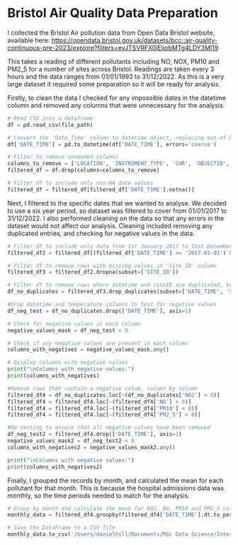 Bristol Air Quality Data Preparation
=========

I collected the Bristol Air pollution data from Open Data Bristol website, available here:
https://opendata.bristol.gov.uk/datasets/bcc::air-quality-continuous-pre-2023/explore?filters=eyJTSVRFX0lEIjpbMTg4LDY3Ml19

This takes a reading of different pollutants including NO, NOX, PM10 and PM2_5 for a number of sites across Bristol. Readings are taken every 3 hours and the data ranges from 01/01/1993 to 31/12/2022. As this is a very large dataset it required some preparation so it will be ready for analysis. 

Firstly, to clean the data I checked for any impossible dates in the datetime column and removed any columns that were unnecessary for the analysis. 

```python
# Read CSV into a dataframe
df = pd.read_csv(file_path)

# Convert the 'Date_Time' column to datetime object, replacing out-of-bounds values with NA
df['DATE_TIME'] = pd.to_datetime(df['DATE_TIME'], errors='coerce')

# Filter to remove unneeded columns
columns_to_remove = ['LOCATION', 'INSTRUMENT_TYPE', 'CUR', 'OBJECTID', 'NOX']
filtered_df = df.drop(columns=columns_to_remove)

# Filter df to include only non-NA date values
filtered_df = filtered_df[filtered_df['DATE_TIME'].notna()]
```
Next, I filtered to the specific dates that we wanted to analyse. We decided to use a six year period, so dataset was filtered to cover from 01/01/2017 to 31/12/2022. I also performed cleaning on the data so that any errors in the dataset would not affect our analysis. Cleaning included removing any duplicated entries, and checking for negative values in the data. 

```python
# Filter df to include only data from 1st January 2017 to 31st December 2022 (inclusive)
filtered_df2 = filtered_df[(filtered_df['DATE_TIME'] >= '2017-01-01') & (filtered_df['DATE_TIME'] <= '2022-12-22')]

# Filter df to remove rows with missing values in 'Site_ID' column
filtered_df3 = filtered_df2.dropna(subset=['SITE_ID'])

# Filter df to remove rows where datetime and siteID are duplicated, keeping the second occurrence
df_no_duplicates = filtered_df3.drop_duplicates(subset=['DATE_TIME', 'SITE_ID'], keep='last')

#Drop datetime and temperature columns to test for negative values
df_neg_test = df_no_duplicates.drop(['DATE_TIME'], axis=1)

# Check for negative values in each column
negative_values_mask = df_neg_test < 0

# Check if any negative values are present in each column
columns_with_negatives = negative_values_mask.any()

# Display columns with negative values
print("\nColumns with negative values:")
print(columns_with_negatives)

#Remove rows that contain a negative value, column by column
filtered_df4 = df_no_duplicates.loc[~(df_no_duplicates['NO2'] < 0)]  
filtered_df4 = filtered_df4.loc[~(filtered_df4['NO'] < 0)]
filtered_df4 = filtered_df4.loc[~(filtered_df4['PM10'] < 0)]
filtered_df4 = filtered_df4.loc[~(filtered_df4['PM2_5'] < 0)]

#Re-testing to ensure that all negative values have been removed
df_neg_test2 = filtered_df4.drop(['DATE_TIME'], axis=1)
negative_values_mask2 = df_neg_test2 < 0
columns_with_negatives2 = negative_values_mask2.any()

print("\nColumns with negative values:")
print(columns_with_negatives2)
```
Finally, I grouped the records by month, and calculated the mean for each pollutant for that month. This is because the hospital admissions data was monthly, so the time periods needed to match for the analysis. 

```python
# Group by month and calculate the mean for NO2, NO, PM10 and PM2_5 columns
monthly_data = filtered_df4.groupby(filtered_df4['DATE_TIME'].dt.to_period('M'))[['NO2', 'NO', 'PM10', 'PM2_5']].mean()

# Save the DataFrame to a CSV file
monthly_data.to_csv('/Users/danielhill/Documents/MSc Data Science/Interdisciplinary group project/Data/Air_quality_monthly.csv')
```

